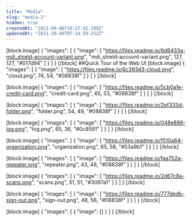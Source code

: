 ```yaml
---
title: "Media"
slug: "media-2"
hidden: true
createdAt: "2021-09-06T18:27:42.399Z"
updatedAt: "2021-10-08T07:14:59.252Z"
---
```

[block:image]
{
  "images": [
    {
      "image": [
        "https://files.readme.io/6d6433a-mdi_shield-account-variant.png",
        "mdi_shield-account-variant.png",
        127,
        127,
        "#017d94"
      ]
    }
  ]
}
[/block]
##Quick Tour of the Web UI
[block:image]
{
  "images": [
    {
      "image": [
        "https://files.readme.io/6c393d3-cloud.png",
        "cloud.png",
        74,
        54,
        "#08838f"
      ]
    }
  ]
}
[/block]

[block:image]
{
  "images": [
    {
      "image": [
        "https://files.readme.io/5cb0a1e-credit-card.png",
        "credit-card.png",
        65,
        53,
        "#08838f"
      ]
    }
  ]
}
[/block]

[block:image]
{
  "images": [
    {
      "image": [
        "https://files.readme.io/2ef333d-folder.png",
        "folder.png",
        54,
        49,
        "#08838f"
      ]
    }
  ]
}
[/block]

[block:image]
{
  "images": [
    {
      "image": [
        "https://files.readme.io/048e886-log.png",
        "log.png",
        65,
        36,
        "#0c8591"
      ]
    }
  ]
}
[/block]

[block:image]
{
  "images": [
    {
      "image": [
        "https://files.readme.io/f510a64-organization.png",
        "organization.png",
        65,
        58,
        "#53a9b1"
      ]
    }
  ]
}
[/block]

[block:image]
{
  "images": [
    {
      "image": [
        "https://files.readme.io/faa752a-repeater.png",
        "repeater.png",
        43,
        48,
        "#08838f"
      ]
    }
  ]
}
[/block]

[block:image]
{
  "images": [
    {
      "image": [
        "https://files.readme.io/2d67c8a-scans.png",
        "scans.png",
        51,
        51,
        "#3097a1"
      ]
    }
  ]
}
[/block]

[block:image]
{
  "images": [
    {
      "image": [
        "https://files.readme.io/777dedb-sign-out.png",
        "sign-out.png",
        48,
        56,
        "#08838f"
      ]
    }
  ]
}
[/block]

[block:image]
{
  "images": [
    {
      "image": []
    }
  ]
}
[/block]